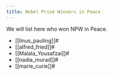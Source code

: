 ```yaml
---
title: Nobel Prize Winners in Peace
---
```


We will list here who won NPW in Peace.

* [[linus_pauling]]#
* [[alfred_fried]]#
* [[Malala_Yousafzai]]#
* [[nadia_murad]]#
* [[marie_curie]]#
